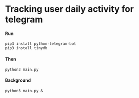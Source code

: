 # Tracking user daily activity for telegram 

#### Run 
```
pip3 install python-telegram-bot
pip3 install tinydb
```
#### Then
```
python3 main.py
```
#### Background
```
python3 main.py &
```